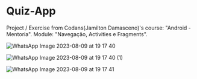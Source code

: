 # Quiz-App
Project / Exercise from Codans(Jamilton Damasceno)'s course: "Android - Mentoria". Module: "Navegação, Activities e Fragments".

![WhatsApp Image 2023-08-09 at 19 17 40](https://github.com/alxmart/Quiz-App/assets/48797259/87da3141-1ddd-416c-ae05-94be908f2774)

![WhatsApp Image 2023-08-09 at 19 17 40 (1)](https://github.com/alxmart/Quiz-App/assets/48797259/02c2e13b-0523-4b99-8a45-f4a2c0e549f5)

![WhatsApp Image 2023-08-09 at 19 17 41](https://github.com/alxmart/Quiz-App/assets/48797259/83fe0e84-6ed2-46e4-9daf-639368d78fbe)
